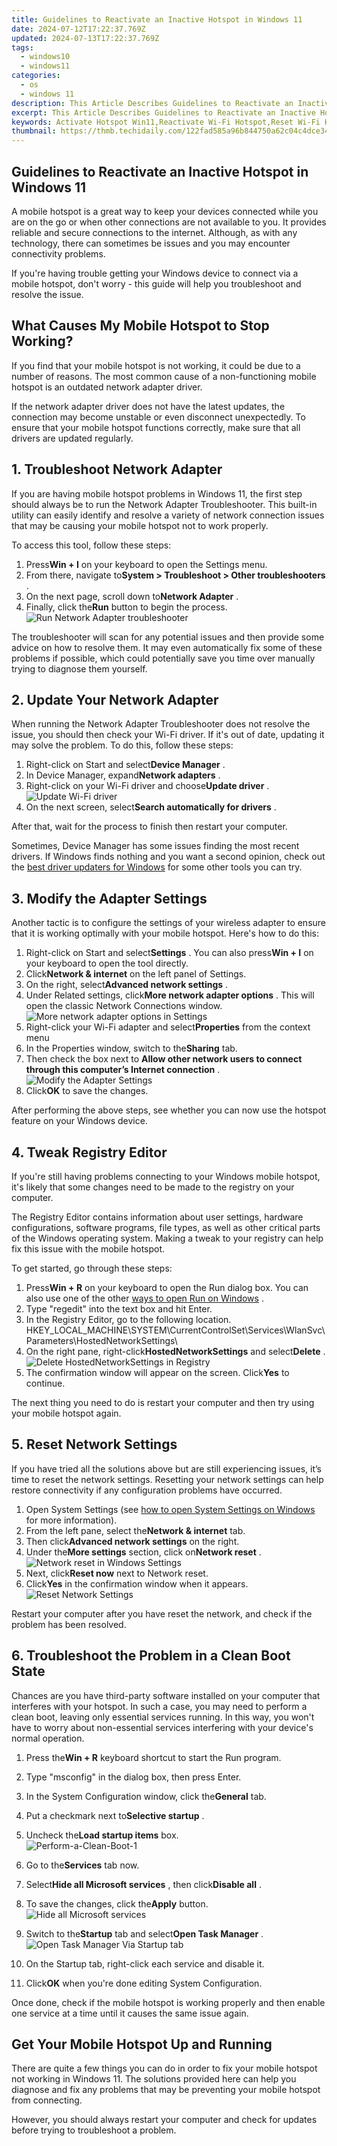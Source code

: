 ```yaml
---
title: Guidelines to Reactivate an Inactive Hotspot in Windows 11
date: 2024-07-12T17:22:37.769Z
updated: 2024-07-13T17:22:37.769Z
tags:
  - windows10
  - windows11
categories:
  - os
  - windows 11
description: This Article Describes Guidelines to Reactivate an Inactive Hotspot in Windows 11
excerpt: This Article Describes Guidelines to Reactivate an Inactive Hotspot in Windows 11
keywords: Activate Hotspot Win11,Reactivate Wi-Fi Hotspot,Reset Wi-Fi Hotspot,Enable Hotspot Pro,Revive Inactive Hotspot,Windows Hotspot Restart,Hotspot Status Check
thumbnail: https://thmb.techidaily.com/122fad585a96b844750a62c04c4dce3455583d7dfd3b684b7339ff82c163bd28.jpg
---
```


## Guidelines to Reactivate an Inactive Hotspot in Windows 11

 A mobile hotspot is a great way to keep your devices connected while you are on the go or when other connections are not available to you. It provides reliable and secure connections to the internet. Although, as with any technology, there can sometimes be issues and you may encounter connectivity problems.

 If you're having trouble getting your Windows device to connect via a mobile hotspot, don't worry - this guide will help you troubleshoot and resolve the issue.

## What Causes My Mobile Hotspot to Stop Working?

 If you find that your mobile hotspot is not working, it could be due to a number of reasons. The most common cause of a non-functioning mobile hotspot is an outdated network adapter driver.

 If the network adapter driver does not have the latest updates, the connection may become unstable or even disconnect unexpectedly. To ensure that your mobile hotspot functions correctly, make sure that all drivers are updated regularly.

## 1\. Troubleshoot Network Adapter

 If you are having mobile hotspot problems in Windows 11, the first step should always be to run the Network Adapter Troubleshooter. This built-in utility can easily identify and resolve a variety of network connection issues that may be causing your mobile hotspot not to work properly.

To access this tool, follow these steps:

1. Press**Win + I** on your keyboard to open the Settings menu.
2. From there, navigate to**System > Troubleshoot > Other troubleshooters** .
3. On the next page, scroll down to**Network Adapter** .
4. Finally, click the**Run** button to begin the process.  
![Run Network Adapter troubleshooter](https://static1.makeuseofimages.com/wordpress/wp-content/uploads/2022/12/run-network-adapter-troubleshooter.jpg)

 The troubleshooter will scan for any potential issues and then provide some advice on how to resolve them. It may even automatically fix some of these problems if possible, which could potentially save you time over manually trying to diagnose them yourself.

## 2\. Update Your Network Adapter

 When running the Network Adapter Troubleshooter does not resolve the issue, you should then check your Wi-Fi driver. If it's out of date, updating it may solve the problem. To do this, follow these steps:

1. Right-click on Start and select**Device Manager** .
2. In Device Manager, expand**Network adapters** .
3. Right-click on your Wi-Fi driver and choose**Update driver** .  
![Update Wi-Fi driver](https://static1.makeuseofimages.com/wordpress/wp-content/uploads/2022/12/update-wi-fi-driver.jpg)
4. On the next screen, select**Search automatically for drivers** .

 After that, wait for the process to finish then restart your computer.

 Sometimes, Device Manager has some issues finding the most recent drivers. If Windows finds nothing and you want a second opinion, check out the [best driver updaters for Windows](https://www.makeuseof.com/windows-best-free-driver-updaters/) for some other tools you can try.

## 3\. Modify the Adapter Settings

 Another tactic is to configure the settings of your wireless adapter to ensure that it is working optimally with your mobile hotspot. Here's how to do this:

1. Right-click on Start and select**Settings** . You can also press**Win + I** on your keyboard to open the tool directly.
2. Click**Network & internet** on the left panel of Settings.
3. On the right, select**Advanced network settings** .
4. Under Related settings, click**More network adapter options** . This will open the classic Network Connections window.  
![More network adapter options in Settings](https://static1.makeuseofimages.com/wordpress/wp-content/uploads/2022/12/more-network-adapter-options-in-settings.jpg)
5. Right-click your Wi-Fi adapter and select**Properties** from the context menu
6. In the Properties window, switch to the**Sharing** tab.
7. Then check the box next to **Allow other network users to connect through this computer’s Internet connection** .  
![Modify the Adapter Settings](https://static1.makeuseofimages.com/wordpress/wp-content/uploads/2022/12/modify-the-adapter-settings.jpg)
8. Click**OK** to save the changes.

 After performing the above steps, see whether you can now use the hotspot feature on your Windows device.

## 4\. Tweak Registry Editor

 If you're still having problems connecting to your Windows mobile hotspot, it's likely that some changes need to be made to the registry on your computer.

 The Registry Editor contains information about user settings, hardware configurations, software programs, file types, as well as other critical parts of the Windows operating system. Making a tweak to your registry can help fix this issue with the mobile hotspot.

To get started, go through these steps:

1. Press**Win + R** on your keyboard to open the Run dialog box. You can also use one of the other [ways to open Run on Windows](https://www.makeuseof.com/windows-open-run-command-dialog-box/) .
2. Type "regedit" into the text box and hit Enter.
3. In the Registry Editor, go to the following location.  
HKEY_LOCAL_MACHINE\SYSTEM\CurrentControlSet\Services\WlanSvc\Parameters\HostedNetworkSettings\
4. On the right pane, right-click**HostedNetworkSettings** and select**Delete** .  
![Delete HostedNetworkSettings in Registry](https://static1.makeuseofimages.com/wordpress/wp-content/uploads/2022/12/delete-hostednetworksettings-in-registry.jpg)
5. The confirmation window will appear on the screen. Click**Yes** to continue.

 The next thing you need to do is restart your computer and then try using your mobile hotspot again.

## 5\. Reset Network Settings

 If you have tried all the solutions above but are still experiencing issues, it’s time to reset the network settings. Resetting your network settings can help restore connectivity if any configuration problems have occurred.

1. Open System Settings (see [how to open System Settings on Windows](https://www.makeuseof.com/windows-ways-to-open-system-settings/) for more information).
2. From the left pane, select the**Network & internet** tab.
3. Then click**Advanced network settings** on the right.
4. Under the**More settings** section, click on**Network reset** .  
![Network reset in Windows Settings](https://static1.makeuseofimages.com/wordpress/wp-content/uploads/2022/12/network-reset-in-windows-settings.jpg)
5. Next, click**Reset now** next to Network reset.
6. Click**Yes** in the confirmation window when it appears.  
![Reset Network Settings](https://static1.makeuseofimages.com/wordpress/wp-content/uploads/2022/12/reset-network-settings.jpg)

 Restart your computer after you have reset the network, and check if the problem has been resolved.

## 6\. Troubleshoot the Problem in a Clean Boot State

 Chances are you have third-party software installed on your computer that interferes with your hotspot. In such a case, you may need to perform a clean boot, leaving only essential services running. In this way, you won't have to worry about non-essential services interfering with your device's normal operation.

1. Press the**Win + R** keyboard shortcut to start the Run program.
2. Type "msconfig" in the dialog box, then press Enter.
3. In the System Configuration window, click the**General** tab.
4. Put a checkmark next to**Selective startup** .
5. Uncheck the**Load startup items** box.  
![Perform-a-Clean-Boot-1](https://static1.makeuseofimages.com/wordpress/wp-content/uploads/2022/10/Perform-a-Clean-Boot-1.jpg)

1. Go to the**Services** tab now.
2. Select**Hide all Microsoft services** , then click**Disable all** .
3. To save the changes, click the**Apply** button.  
![Hide all Microsoft services](https://static1.makeuseofimages.com/wordpress/wp-content/uploads/2022/10/Hide-all-Microsoft-services.jpg)
4. Switch to the**Startup** tab and select**Open Task Manager** .  
![Open Task Manager Via Startup tab](https://static1.makeuseofimages.com/wordpress/wp-content/uploads/2022/10/Open-Task-Manager-Via-Startup-tab.jpg)
5. On the Startup tab, right-click each service and disable it.
6. Click**OK** when you're done editing System Configuration.

 Once done, check if the mobile hotspot is working properly and then enable one service at a time until it causes the same issue again.

## Get Your Mobile Hotspot Up and Running

 There are quite a few things you can do in order to fix your mobile hotspot not working in Windows 11\. The solutions provided here can help you diagnose and fix any problems that may be preventing your mobile hotspot from connecting.

 However, you should always restart your computer and check for updates before trying to troubleshoot a problem.


<ins class="adsbygoogle"
     style="display:block"
     data-ad-format="autorelaxed"
     data-ad-client="ca-pub-7571918770474297"
     data-ad-slot="1223367746"></ins>



<ins class="adsbygoogle"
     style="display:block"
     data-ad-client="ca-pub-7571918770474297"
     data-ad-slot="8358498916"
     data-ad-format="auto"
     data-full-width-responsive="true"></ins>




